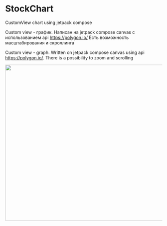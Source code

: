 # StockChart
CustomView chart using jetpack compose

Custom view - график.
Написан на jetpack compose canvas с использованием api https://polygon.io/
Есть возможность масштабирования и скроллинга

Custom view - graph.
Written on jetpack compose canvas using api https://polygon.io/.
There is a possibility to zoom and scrolling

<img src="https://github.com/VladislavDobrihlopez/StockChart/assets/105111262/78bf1579-1b8a-433d-a3fa-d983cbcd31b7" width="1200" height="500">
